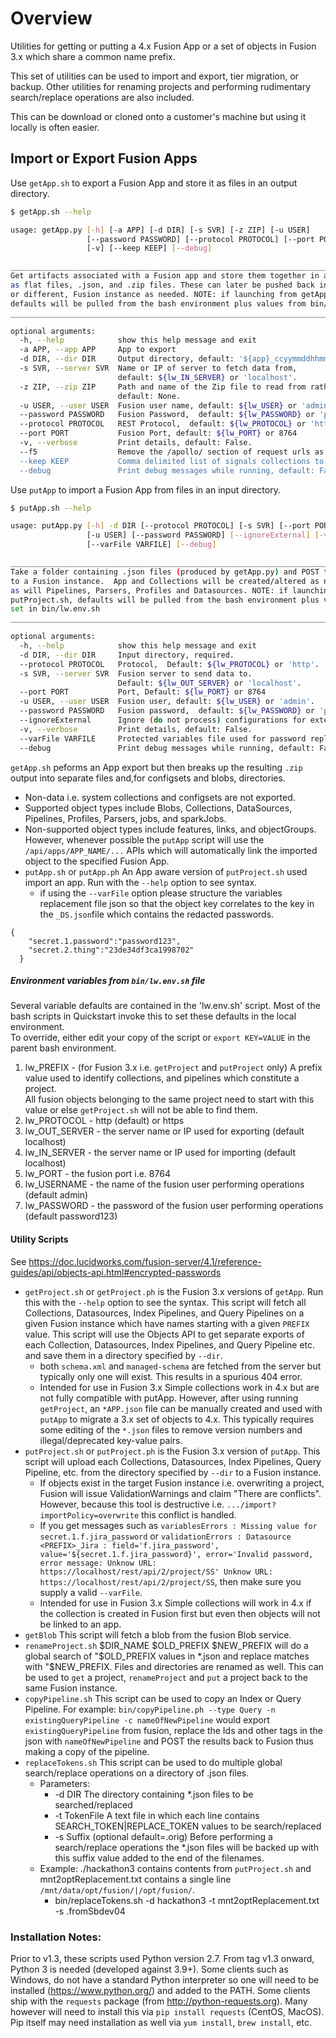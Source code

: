 # Overview

Utilities for getting or putting a 4.x Fusion App or a set of objects in Fusion 3.x which share a common name prefix.

This set of utilities can be used to import and export, tier migration, or backup.
Other utilities for renaming projects and performing rudimentary search/replace operations
are also included.

This  can be download or cloned onto a customer's machine but using it locally is often easier.

##  Import or Export Fusion Apps

Use `getApp.sh` to export a Fusion App and store it as files in an output directory.
```bash
$ getApp.sh --help

usage: getApp.py [-h] [-a APP] [-d DIR] [-s SVR] [-z ZIP] [-u USER]
                 [--password PASSWORD] [--protocol PROTOCOL] [--port PORT]
                 [-v] [--keep KEEP] [--debug]

______________________________________________________________________________
Get artifacts associated with a Fusion app and store them together in a folder 
as flat files, .json, and .zip files. These can later be pushed back into the same, 
or different, Fusion instance as needed. NOTE: if launching from getApp.sh, 
defaults will be pulled from the bash environment plus values from bin/lw.env.sh
______________________________________________________________________________

optional arguments:
  -h, --help            show this help message and exit
  -a APP, --app APP     App to export
  -d DIR, --dir DIR     Output directory, default: '${app}_ccyymmddhhmm'.
  -s SVR, --server SVR  Name or IP of server to fetch data from, 
                        default: ${lw_IN_SERVER} or 'localhost'.
  -z ZIP, --zip ZIP     Path and name of the Zip file to read from rather than using an export from --server, 
                        default: None.
  -u USER, --user USER  Fusion user name, default: ${lw_USER} or 'admin'.
  --password PASSWORD   Fusion Password,  default: ${lw_PASSWORD} or 'password123'.
  --protocol PROTOCOL   REST Protocol,  default: ${lw_PROTOCOL} or 'http'.
  --port PORT           Fusion Port, default: ${lw_PORT} or 8764
  -v, --verbose         Print details, default: False.
  --f5                  Remove the /apollo/ section of request urls as required by 5.2: (default False)."
  --keep KEEP           Comma delimited list of signals collections to keep, default=None.
  --debug               Print debug messages while running, default: False.

```
Use `putApp` to import a Fusion App from files in an input directory.

```bash
$ putApp.sh --help

usage: putApp.py [-h] -d DIR [--protocol PROTOCOL] [-s SVR] [--port PORT]
                 [-u USER] [--password PASSWORD] [--ignoreExternal] [-v]
                 [--varFile VARFILE] [--debug]

______________________________________________________________________________
Take a folder containing .json files (produced by getApp.py) and POST the contents 
to a Fusion instance.  App and Collections will be created/altered as needed, 
as will Pipelines, Parsers, Profiles and Datasources. NOTE: if launching from 
putProject.sh, defaults will be pulled from the bash environment plus values 
set in bin/lw.env.sh
______________________________________________________________________________

optional arguments:
  -h, --help            show this help message and exit
  -d DIR, --dir DIR     Input directory, required.
  --protocol PROTOCOL   Protocol,  Default: ${lw_PROTOCOL} or 'http'.
  -s SVR, --server SVR  Fusion server to send data to. 
                        Default: ${lw_OUT_SERVER} or 'localhost'.
  --port PORT           Port, Default: ${lw_PORT} or 8764
  -u USER, --user USER  Fusion user, default: ${lw_USER} or 'admin'.
  --password PASSWORD   Fusion password,  default: ${lw_PASSWORD} or 'password123'.
  --ignoreExternal      Ignore (do not process) configurations for external Solr clusters (*_SC.json) and their associated collections (*_COL.json) default: False
  -v, --verbose         Print details, default: False.
  --varFile VARFILE     Protected variables file used for password replacement (if needed) default: None.
  --debug               Print debug messages while running, default: False.

```

 
`getApp.sh` peforms an App export but then breaks up the resulting `.zip` output into separate files and,for configsets and blobs, directories.
  * Non-data i.e. system collections and configsets are not exported.
  * Supported object types include Blobs, Collections, DataSources, Pipelines, Profiles, Parsers, jobs, and sparkJobs. 
  * Non-supported object types include features, links, and objectGroups.  
  However, whenever possible the `putApp` script will use the `/api/apps/APP_NAME/...` APIs
  which will automatically link the imported object to the specified Fusion App.
* `putApp.sh` or `putApp.ph`  An App aware version of `putProject.sh` used import an app.  Run with the `--help` option to see syntax.
  * if using the `--varFile` option please structure the variables replacement file json so that
  the object key correlates to the key in the `_DS.json`file which contains the redacted passwords.

```
{ 
    "secret.1.password":"password123",
    "secret.2.thing":"23de34df3ca1998702"
  }
```

##### Environment variables from `bin/lw.env.sh` file

Several variable defaults are contained in the 'lw.env.sh' script. Most of the bash scripts in Quickstart invoke this to set these defaults in the local environment.  
To override, either edit your copy of the script or `export KEY=VALUE` in the parent bash environment.  
 1. lw_PREFIX - (for Fusion 3.x i.e. `getProject` and `putProject` only) A prefix value used to identify collections, and pipelines which constitute a project.  
 All fusion objects belonging to the same project need to start with this value or else `getProject.sh` will not be 
 able to find them.
 2. lw_PROTOCOL - http (default) or https
 3. lw_OUT_SERVER - the server name or IP used for exporting (default localhost)
 4. lw_IN_SERVER - the server name or IP used for importing (default localhost) 
 5. lw_PORT - the fusion port i.e. 8764
 6. lw_USERNAME - the name of the fusion user performing operations (default admin)
 7. lw_PASSWORD - the password of the fusion user performing operations (default password123)
 
#### Utility Scripts

See https://doc.lucidworks.com/fusion-server/4.1/reference-guides/api/objects-api.html#encrypted-passwords
* `getProject.sh` or `getProject.ph` is the Fusion 3.x versions of `getApp`. Run this with the `--help` option to see the syntax. 
This script will fetch all Collections, Datasources, Index Pipelines, and Query Pipelines on a given Fusion instance which have names starting
 with a given `PREFIX` value.  This script will use the Objects API to get separate exports of each Collection, Datasources, Index Pipelines, and Query Pipeline etc. and save them in a directory specified by `--dir`.
   * both `schema.xml` and `managed-schema` are fetched from the server but typically only one will exist.  This results in a spurious 404 error.
   * Intended for use in Fusion 3.x  Simple collections work in 4.x but are not fully compatible with putApp.  However, after using running `getProject`, 
   an `*APP.json` file can be manually created and used with `putApp` to migrate a 3.x set of objects to 4.x.  This typically requires some editing of 
   the `*.json` files to remove version numbers and illegal/deprecated key-value pairs.    
* `putProject.sh` or `putProject.ph` is the Fusion 3.x version of `putApp`.  This script will upload each Collections, Datasources, Index Pipelines, Query Pipeline, etc. from the directory specified by `--dir` to a Fusion instance.
  * If objects exist in the target Fusion instance i.e. overwriting a project, Fusion will issue ValidationWarnings and claim "There are conflicts". However, because this tool is destructive i.e. `.../import?importPolicy=overwrite` this conflict is handled.
  * If you get messages such as `variablesErrors : Missing value for secret.1.f.jira_password` or `validationErrors : Datasource <PREFIX>_Jira : field='f.jira_password', value='${secret.1.f.jira_password}', error='Invalid password, error message: Unknow URL: https://localhost/rest/api/2/project/SS' Unknow URL: https://localhost/rest/api/2/project/SS`, then make sure you supply a valid `--varFile`.
  * Intended for use in Fusion 3.x  Simple collections will work in 4.x if the collection is created in Fusion first but even then objects will not be linked to an app.
* `getBlob` This script will fetch a blob from the fusion Blob service.
* `renameProject.sh` $DIR_NAME $OLD_PREFIX $NEW_PREFIX will do a global search of "$OLD_PREFIX values in *.json and replace matches with "$NEW_PREFIX.  Files and directories are renamed as well.  This can be used to `get` a project, `renameProject` and `put` a project back to the same Fusion instance. 
* `copyPipeline.sh`  This script can be used to copy an Index or Query Pipeline. For example: `bin/copyPipeline.ph --type Query -n existingQueryPipeline -c nameOfNewPipeline` would export `existingQueryPipeline` from fusion, replace the Ids and other tags in the json with `nameOfNewPipeline` and POST the results back to Fusion thus making a copy of the pipeline.
* `replaceTokens.sh` This script can be used to do multiple global search/replace operations on a directory of .json files.
  * Parameters: 
    * -d DIR  The directory containing *.json files to be searched/replaced
    * -t TokenFile  A text file in which each line contains SEARCH_TOKEN|REPLACE_TOKEN values to be search/replaced
    * -s Suffix (optional default=.orig)  Before performing a search/replace operations the *.json files will be backed up with this suffix value added to the end of the filenames. 
  * Example: ./hackathon3 contains contents from `putProject.sh` and mnt2optReplacement.txt contains a single line `/mnt/data/opt/fusion/|/opt/fusion/`. 
    * bin/replaceTokens.sh -d hackathon3 -t mnt2optReplacement.txt -s .fromSbdev04

### Installation Notes:

Prior to v1.3, these scripts used Python version 2.7. From tag v1.3 onward, Python 3 is needed (developed against 3.9+).
Some clients such as Windows, do not have a standard Python interpreter so one will need to be installed (https://www.python.org/) and added to the PATH.
Some clients ship with the `requests` package (from http://python-requests.org). Many however will need to install this via 
`pip install requests` (CentOS, MacOS).  Pip itself may need installation as well via `yum install`, `brew install`, etc.
 